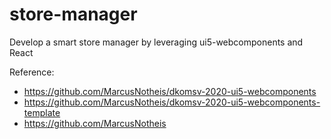 # store-manager
Develop a smart store manager by leveraging ui5-webcomponents and React


Reference: 
- https://github.com/MarcusNotheis/dkomsv-2020-ui5-webcomponents
- https://github.com/MarcusNotheis/dkomsv-2020-ui5-webcomponents-template
- https://github.com/MarcusNotheis
